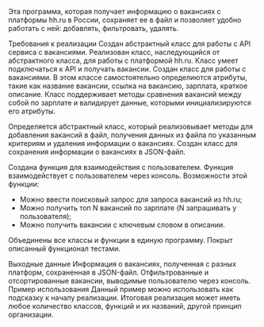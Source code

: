 Эта программа, которая получает информацию о вакансиях с платформы hh.ru в России,
сохраняет ее в файл и позволяет удобно работать с ней: добавлять, фильтровать, удалять.

Требования к реализации
Создан абстрактный класс для работы с API сервиса с вакансиями. Реализован класс, наследующийся от абстрактного класса,
для работы с платформой hh.ru. Класс умеет подключаться к API и получать вакансии.
Создан класс для работы с вакансиями. В этом классе самостоятельно определиются атрибуты, такие как название вакансии, 
ссылка на вакансию, зарплата, краткое описание. Класс поддерживает методы сравнения вакансий между собой
по зарплате и валидирует данные, которыми инициализируются его атрибуты.

Определяется абстрактный класс, который реализовывает методы для добавления вакансий в файл,
получения данных из файла по указанным критериям и удаления информации о вакансиях. 
Создан класс для сохранения информации о вакансиях в JSON-файл. 

Создана функция для взаимодействия с пользователем. 
Функция взаимодействует с пользователем через консоль.
Возможности этой функции:
 * Можно ввести поисковый запрос для запроса вакансий из hh.ru;
 * Можно получить топ N вакансий по зарплате (N запрашивать у пользователя);
 * Можно получить вакансии с ключевым словом в описании.

Объединены все классы и функции в единую программу.
Покрыт описанный функционал тестами.

Выходные данные
Информация о вакансиях, полученная с разных платформ, сохраненная в JSON-файл.
Отфильтрованные и отсортированные вакансии, выводимые пользователю через консоль.
Пример использования
Данный пример можно использовать как подсказку к началу реализации. Итоговая реализация может иметь любое количество классов, функций и их названий, другой принцип организации.

